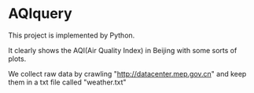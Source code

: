 # AQIquery
This project is implemented by Python.

It clearly shows the AQI(Air Quality Index) in Beijing with some sorts of plots.

We collect raw data by crawling "http://datacenter.mep.gov.cn" and keep them in 
a txt file called "weather.txt"
